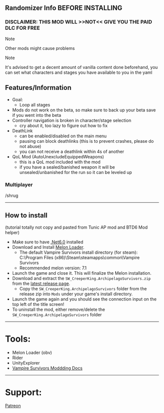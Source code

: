 ## Randomizer Info BEFORE INSTALLING

### DISCLAIMER: THIS MOD WILL >>NOT<< GIVE YOU THE PAID DLC FOR FREE

> [!Note]
> Other mods might cause problems

> [!Note]
> It's advised to get a decent amount of vanilla content done beforehand, you can set what characters and stages you
> have available to you in the yaml

## Features/Information

- Goal:
    - Loop all stages
- Mods do not work on the beta, so make sure to back up your beta save if you went into the beta
- Controller navigation is broken in character/stage selection
    - cry about it, too lazy to figure out how to fix
- DeathLink
  - can be enabled/disabled on the main menu
  - pausing can block deathlinks (this is to prevent crashes, please do not abuse)
  - you can not receive a deathlink within 4s of another
- QoL Mod (AutoUnexcludeEquippedWeapons)
  - this is a QoL mod included with the mod 
  - if you have a sealed/banished weapon it will be unsealed/unbanished for the run so it can be leveled up

### Multiplayer

/shrug

---

## How to install

(tutorial totally not copy and pasted from Tunic AP mod and BTD6 Mod helper)

- Make sure to have [.Net6.0](https://dotnet.microsoft.com/en-us/download/dotnet/6.0) installed
- Download and Install [Melon Loader](https://melonwiki.xyz/#/?id=automated-installation).
    - The default Vampire Survivors install directory (for steam): C:\Program Files (x86)\Steam\steamapps\common\Vampire
      Survivors
    - Recommended melon version: 7.1
- Launch the game and close it. This will finalize the Melon installation.
- Download and extract the `SW_CreeperKing.ArchipelagoSurvivors.zip` from
  the [latest release page](https://github.com/SWCreeperKing/ArchipelagoSurvivors/releases/latest).
    - Copy the `SW_CreeperKing.ArchipelagoSurvivors` folder from the release zip into `Mods` under your game's install
      directory.
- Launch the game again and you should see the connection input on the top left of the title screen!
- To uninstall the mod, either remove/delete the `SW_CreeperKing.ArchipelagoSurvivors` folder

---

# Tools:

- Melon Loader (obv)
- Rider
- UnityExplorer
- [Vampire Survivors Moddding Docs](https://github.com/lukeod/vampiresurvivors-modding)

---

# Support:
[Patreon](https://www.patreon.com/c/SW_CreeperKing)
